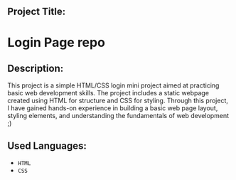 ## Project Title:

# Login Page repo

## Description:

<p>This project is a simple HTML/CSS login mini project aimed at practicing basic web development skills. The project includes a static webpage created using HTML for structure and CSS for styling. Through this project, I have gained hands-on experience in building a basic web page layout, styling elements, and understanding the fundamentals of web development ;)</p>

## Used Languages:

- `HTML`
- `CSS`
